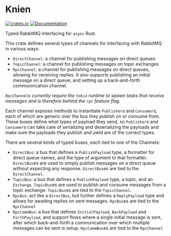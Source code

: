 # Knien

[![crates.io](https://img.shields.io/crates/v/knien.svg)](https://crates.io/crates/knien) [![Documentation](https://docs.rs/knien/badge.svg)](https://docs.rs/knien)

Typed RabbitMQ interfacing for `async` Rust.

This crate defines several types of channels for interfacing with RabbitMQ in various ways:
- `DirectChannel`: a channel for publishing messages on direct queues.
- `TopicChannel`: a channel for publishing messages on topic exchanges
- `RpcChannel`: a channel for publishing messages on direct queues, allowing for receiving replies. It also supports publishing an initial message on a direct queue, and setting up a back-and-forth communincation channel.

*`RpcChannel`s currently require the `tokio` runtime to spawn tasks that receive messages and is therefore behind the `rpc` feature flag.*

Each channel exposes methods to instantiate `Publisher`s and `Consumer`s, each of which are generic over the bus they publish on or consume from. These buses define what types of payload they send, so `Publisher`s and `Consumer`s can take care of serializing and deserializing the payloads and make sure the payloads they publish and yield are of the correct types.

There are several kinds of typed buses, each tied to one of the Channels:
- `DirectBus`: a bus that defines a `PublishPayload` type, a formatter for direct queue names, and the type of argument to that formatter. `DirectBus`es are used to simply publish messages on a direct queue without expecting any response. `DirectBus`es are tied to the `DirectChannel`.
- `TopicBus`: a bus that defines a `PublishPayload` type, a topic, and an `Exchange`. `TopicBus`es are used to publish and consume messages from a topic exchange. `TopicBus`es are tied to the `TopicChannel`.
- `RpcBus`: act like a `DirectBus`, but further defines a `ReplyPayload` type and allows for awaiting replies on sent messages. `RpcBus`es are tied to the `RpcChannel`
- `RpcCommBus`: a bus that defines `InitialPayload`, `BackPayload` and `ForthPayload`, and support flows where a single initial message is sent, after which back-and-forth a communication over which multiple messages can be sent is setup. `RpcCommBus`es are tied to the `RpcChannel`
